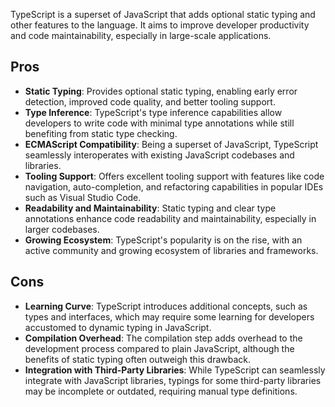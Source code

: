 TypeScript is a superset of JavaScript that adds optional static typing and other features to the language. It aims to improve developer productivity and code maintainability, especially in large-scale applications.

## Pros

- **Static Typing**: Provides optional static typing, enabling early error detection, improved code quality, and better tooling support.
- **Type Inference**: TypeScript's type inference capabilities allow developers to write code with minimal type annotations while still benefiting from static type checking.
- **ECMAScript Compatibility**: Being a superset of JavaScript, TypeScript seamlessly interoperates with existing JavaScript codebases and libraries.
- **Tooling Support**: Offers excellent tooling support with features like code navigation, auto-completion, and refactoring capabilities in popular IDEs such as Visual Studio Code.
- **Readability and Maintainability**: Static typing and clear type annotations enhance code readability and maintainability, especially in larger codebases.
- **Growing Ecosystem**: TypeScript's popularity is on the rise, with an active community and growing ecosystem of libraries and frameworks.

## Cons

- **Learning Curve**: TypeScript introduces additional concepts, such as types and interfaces, which may require some learning for developers accustomed to dynamic typing in JavaScript.
- **Compilation Overhead**: The compilation step adds overhead to the development process compared to plain JavaScript, although the benefits of static typing often outweigh this drawback.
- **Integration with Third-Party Libraries**: While TypeScript can seamlessly integrate with JavaScript libraries, typings for some third-party libraries may be incomplete or outdated, requiring manual type definitions.
